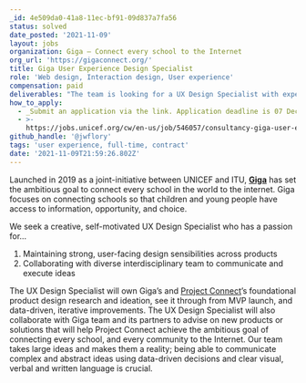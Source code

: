 ```yaml
---
_id: 4e509da0-41a8-11ec-bf91-09d837a7fa56
status: solved
date_posted: '2021-11-09'
layout: jobs
organization: Giga – Connect every school to the Internet
org_url: 'https://gigaconnect.org/'
title: Giga User Experience Design Specialist
role: 'Web design, Interaction design, User experience'
compensation: paid
deliverables: "The team is looking for a UX Design Specialist with experience designing products across various devices and platforms for low-bandwidth or data-restricted environments. The UX Design Specialist will work with a range of data and blockchain related products. The candidate should exemplify a strong expertise in Agile/Lean practice and interaction design for websites, apps, data information systems, information architecture and systems mapping.\r\n\r\n* Work closely with the Giga tech team to continue a healthy, data-driven evolution and the global scale of current and future Giga products such as [Project Connect](https://projectconnect.unicef.org/map) and Blockchain.\r\n* Create and validate wireframes, low- and high-fidelity mockups that support the technical development of websites, applications, software, and dashboards while ensuring that branding and technical guidelines are upheld across these platforms.\r\n* Produce user personas, journey maps, scenarios, flows etc. to give shape to and communicate any preliminary idea.\r\n* Own user experience design lifecycle, from in-field prototype testing, MVP launch and ongoing, versioned iterations.\r\n* Coordinate the work of colleagues, vendors and/or external partners who will support or iterate on concepts already established by the Giga team, providing UX leadership, guidance and ensuring quality of their work."
how_to_apply:
  - _Submit an application via the link. Application deadline is 07 Dec 2021, 11:59 PM Eastern Standard Time._
  - >-
    https://jobs.unicef.org/cw/en-us/job/546057/consultancy-giga-user-experience-design-specialist-office-of-innovation-remote-115-months
github_handle: '@jwflory'
tags: 'user experience, full-time, contract'
date: '2021-11-09T21:59:26.802Z'
---
```

Launched in 2019 as a joint-initiative between UNICEF and ITU, [**Giga**](https://gigaconnect.org/) has set the ambitious goal to connect every school in the world to the internet. Giga focuses on connecting schools so that children and young people have access to information, opportunity, and choice.

We seek a creative, self-motivated UX Design Specialist who has a passion for…

1. Maintaining strong, user-facing design sensibilities across products
2. Collaborating with diverse interdisciplinary team to communicate and execute ideas

The UX Design Specialist will own Giga’s and [Project Connect](https://projectconnect.unicef.org/map)’s foundational product design research and ideation, see it through from MVP launch, and data-driven, iterative improvements. The UX Design Specialist will also collaborate with Giga team and its partners to advise on new products or solutions that will help Project Connect achieve the ambitious goal of connecting every school, and every community to the Internet. Our team takes large ideas and makes them a reality; being able to communicate complex and abstract ideas using data-driven decisions and clear visual, verbal and written language is crucial.
